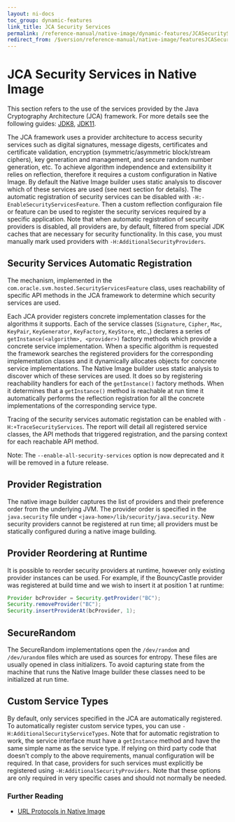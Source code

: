 ```yaml
---
layout: ni-docs
toc_group: dynamic-features
link_title: JCA Security Services
permalink: /reference-manual/native-image/dynamic-features/JCASecurityServices/
redirect_from: /$version/reference-manual/native-image/featuresJCASecurityServices/
---
```


# JCA Security Services in Native Image

This section refers to the use of the services provided by the Java Cryptography Architecture (JCA) framework.
For more details see the following guides: [JDK8](https://docs.oracle.com/javase/8/docs/technotes/guides/security/crypto/CryptoSpec.html), [JDK11](https://docs.oracle.com/en/java/javase/11/security/java-cryptography-architecture-jca-reference-guide.html).

The JCA framework uses a provider architecture to access security services such as digital signatures, message digests, certificates and certificate validation, encryption (symmetric/asymmetric block/stream ciphers), key generation and management, and secure random number generation, etc.
To achieve algorithm independence and extensibility it relies on reflection, therefore it requires a custom configuration in Native Image.
By default the Native Image builder uses static analysis to discover which of these services are used (see next section for details).
The automatic registration of security services can be disabled with `-H:-EnableSecurityServicesFeature`.
Then a custom reflection configuraion file or feature can be used to register the security services required by a specific application.
Note that when automatic registration of security providers is disabled, all providers are, by default, filtered from special JDK caches that are necessary for security functionality.
In this case, you must manually mark used providers with `-H:AdditionalSecurityProviders`.

## Security Services Automatic Registration

The mechanism, implemented in the `com.oracle.svm.hosted.SecurityServicesFeature` class, uses reachability of specific API methods in the JCA framework to determine which security services are used.

Each JCA provider registers concrete implementation classes for the algorithms it supports.
Each of the service classes (`Signature`, `Cipher`, `Mac`, `KeyPair`, `KeyGenerator`, `KeyFactory`, `KeyStore`, etc.,) declares a series of `getInstance(<algorithm>, <provider>)` factory methods which provide a concrete service implementation.
When a specific algorithm is requested the framework searches the registered providers for the corresponding implementation classes and it dynamically allocates objects for concrete service implementations.
The Native Image builder uses static analysis to discover which of these services are used.
It does so by registering reachability handlers for each of the `getInstance()` factory methods.
When it determines that a `getInstance()` method is reachable at run time it automatically performs the reflection registration for all the concrete implementations of the corresponding service type.

Tracing of the security services automatic registation can be enabled with `-H:+TraceSecurityServices`.
The report will detail all registered service classes, the API methods that triggered registration, and the parsing context for each reachable API method.

Note: The `--enable-all-security-services` option is now deprecated and it will be removed in a future release.

## Provider Registration

The native image builder captures the list of providers and their preference order from the underlying JVM.
The provider order is specified in the `java.security` file under `<java-home>/lib/security/java.security`.
New security providers cannot be registered at run time; all providers must be statically configured during a native image building.

## Provider Reordering at Runtime

It is possible to reorder security providers at runtime, however only existing provider instances can be used.
For example, if the BouncyCastle provider was registered at build time and we wish to insert it at position 1 at runtime:
```java
Provider bcProvider = Security.getProvider("BC");
Security.removeProvider("BC");
Security.insertProviderAt(bcProvider, 1);
```

## SecureRandom

The SecureRandom implementations open the `/dev/random` and `/dev/urandom` files which are used as sources for entropy.
These files are usually opened in class initializers.
To avoid capturing state from the machine that runs the Native Image builder these classes need to be initialized at run time.

## Custom Service Types

By default, only services specified in the JCA are automatically registered. To automatically register custom service types, you can use `-H:AdditionalSecurityServiceTypes`.
Note that for automatic registration to work, the service interface must have a `getInstance` method and have the same simple name as the service type.
If relying on third party code that doesn't comply to the above requirements, manual configuration will be required. In that case, providers for such services must explicitly be registered using `-H:AdditionalSecurityProviders`.
Note that these options are only required in very specific cases and should not normally be needed.

### Further Reading

* [URL Protocols in Native Image](URLProtocols.md)